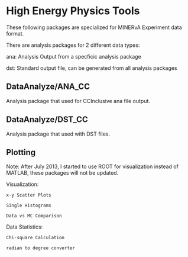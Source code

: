 High Energy Physics Tools
==========================

These following packages are specialized for MINERvA Experiment data format.

There are analysis packages for 2 different data types:

ana: Analysis Output from a specficic analysis package

dst: Standard output file, can be generated from all analysis packages

DataAnalyze/ANA_CC
------------------------
Analysis package that used for CCInclusive ana file output.

DataAnalyze/DST_CC
------------------------
Analysis package that used with DST files.


Plotting
------------------------
Note: After July 2013, I started to use ROOT for visualization instead of MATLAB, these packages will not be updated.

Visualization:

	x-y Scatter Plots
	
  	Single Histograms
  	
  	Data vs MC Comparison
  	
Data Statistics:

 	Chi-square Calculation
 	
  	radian to degree converter
  	
  
